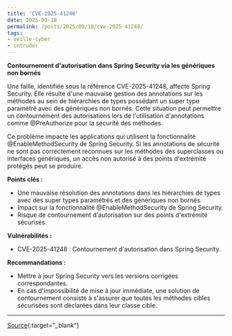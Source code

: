 ```yaml
---
title: 'CVE-2025-41248'
date: 2025-09-18
permalink: /posts/2025/09/18/cve-2025-41248/
tags:
- veille-cyber
- intruder
---
```

**Contournement d'autorisation dans Spring Security via les génériques non bornés**

Une faille, identifiée sous la référence CVE-2025-41248, affecte Spring Security. Elle résulte d'une mauvaise gestion des annotations sur les méthodes au sein de hiérarchies de types possédant un super type paramétré avec des génériques non bornés. Cette situation peut permettre un contournement des autorisations lors de l'utilisation d'annotations comme @PreAuthorize pour la sécurité des méthodes.

Ce problème impacte les applications qui utilisent la fonctionnalité @EnableMethodSecurity de Spring Security. Si les annotations de sécurité ne sont pas correctement reconnues sur les méthodes des superclasses ou interfaces génériques, un accès non autorisé à des points d'extrémité protégés peut se produire.

**Points clés :**
* Une mauvaise résolution des annotations dans les hiérarchies de types avec des super types paramétrés et des génériques non bornés.
* Impact sur la fonctionnalité @EnableMethodSecurity de Spring Security.
* Risque de contournement d'autorisation sur des points d'extrémité sécurisés.

**Vulnérabilités :**
* CVE-2025-41248 : Contournement d'autorisation dans Spring Security.

**Recommandations :**
* Mettre à jour Spring Security vers les versions corrigées correspondantes.
* En cas d'impossibilité de mise à jour immédiate, une solution de contournement consiste à s'assurer que toutes les méthodes cibles sécurisées sont déclarées dans leur classe cible.

---
[Source](https://cvemon.intruder.io/cves/CVE-2025-41248){:target="_blank"}
